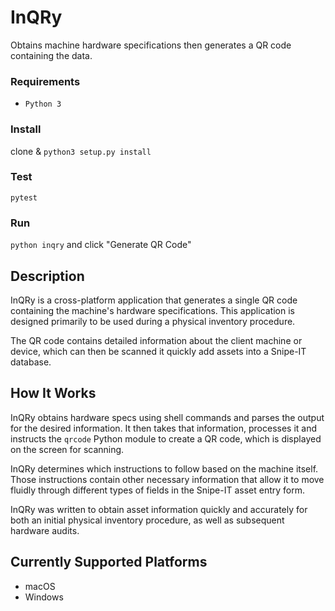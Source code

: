 # InQRy
Obtains machine hardware specifications then generates a QR code containing
the data.

### Requirements
- `Python 3`

### Install
clone & `python3 setup.py install`

### Test
`pytest`


### Run
`python inqry` and click "Generate QR Code"

## Description

InQRy is a cross-platform application that generates a single QR code containing the machine's hardware
specifications. This application is designed primarily to be used during a physical inventory procedure.

The QR code contains detailed information about the client machine or device,
which can then be scanned it quickly add assets into a Snipe-IT database.

## How It Works

InQRy obtains hardware specs using shell commands and parses the output for
the desired information. It then takes that information, processes it and
instructs the `qrcode` Python module to create a QR code, which is displayed
on the screen for scanning.

InQRy determines which instructions to follow based on the
machine itself. Those instructions contain other necessary information that
allow it to move fluidly through different types of fields in the Snipe-IT asset
entry form.

InQRy was written to obtain asset information quickly and accurately for both
an initial physical inventory procedure, as well as subsequent hardware audits.

## Currently Supported Platforms
- macOS
- Windows
